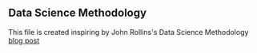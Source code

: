 ## Data Science Methodology

This file is created inspiring by John Rollins's Data Science 
Methodology [blog 
post](http://www.ibmbigdatahub.com/blog/why-we-need-methodology-data-science)
